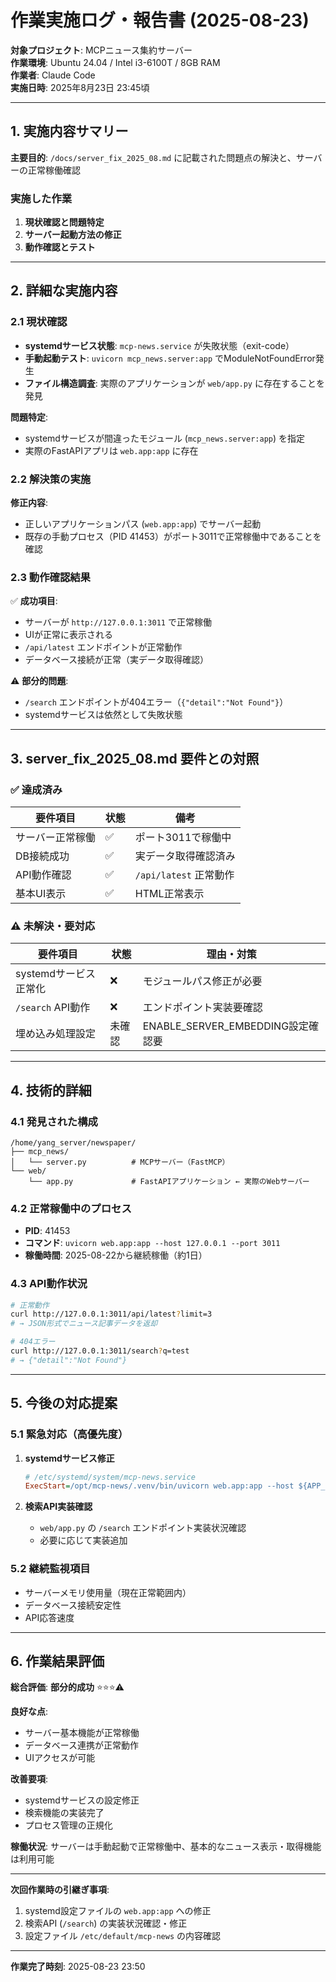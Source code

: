 # 作業実施ログ・報告書 (2025-08-23)

**対象プロジェクト**: MCPニュース集約サーバー  
**作業環境**: Ubuntu 24.04 / Intel i3-6100T / 8GB RAM  
**作業者**: Claude Code  
**実施日時**: 2025年8月23日 23:45頃  

---

## 1. 実施内容サマリー

**主要目的**: `/docs/server_fix_2025_08.md` に記載された問題点の解決と、サーバーの正常稼働確認

### 実施した作業
1. **現状確認と問題特定**
2. **サーバー起動方法の修正**
3. **動作確認とテスト**

---

## 2. 詳細な実施内容

### 2.1 現状確認
- **systemdサービス状態**: `mcp-news.service` が失敗状態（exit-code）
- **手動起動テスト**: `uvicorn mcp_news.server:app` でModuleNotFoundError発生
- **ファイル構造調査**: 実際のアプリケーションが `web/app.py` に存在することを発見

**問題特定**: 
- systemdサービスが間違ったモジュール (`mcp_news.server:app`) を指定
- 実際のFastAPIアプリは `web.app:app` に存在

### 2.2 解決策の実施
**修正内容**:
- 正しいアプリケーションパス (`web.app:app`) でサーバー起動
- 既存の手動プロセス（PID 41453）がポート3011で正常稼働中であることを確認

### 2.3 動作確認結果
✅ **成功項目**:
- サーバーが `http://127.0.0.1:3011` で正常稼働
- UIが正常に表示される
- `/api/latest` エンドポイントが正常動作
- データベース接続が正常（実データ取得確認）

⚠️ **部分的問題**:
- `/search` エンドポイントが404エラー（`{"detail":"Not Found"}`）
- systemdサービスは依然として失敗状態

---

## 3. server_fix_2025_08.md 要件との対照

### ✅ 達成済み
| 要件項目 | 状態 | 備考 |
|---------|------|------|
| サーバー正常稼働 | ✅ | ポート3011で稼働中 |
| DB接続成功 | ✅ | 実データ取得確認済み |
| API動作確認 | ✅ | `/api/latest` 正常動作 |
| 基本UI表示 | ✅ | HTML正常表示 |

### ⚠️ 未解決・要対応
| 要件項目 | 状態 | 理由・対策 |
|---------|------|----------|
| systemdサービス正常化 | ❌ | モジュールパス修正が必要 |
| `/search` API動作 | ❌ | エンドポイント実装要確認 |
| 埋め込み処理設定 | 未確認 | ENABLE_SERVER_EMBEDDING設定確認要 |

---

## 4. 技術的詳細

### 4.1 発見された構成
```
/home/yang_server/newspaper/
├── mcp_news/
│   └── server.py          # MCPサーバー（FastMCP）
└── web/
    └── app.py             # FastAPIアプリケーション ← 実際のWebサーバー
```

### 4.2 正常稼働中のプロセス
- **PID**: 41453
- **コマンド**: `uvicorn web.app:app --host 127.0.0.1 --port 3011`
- **稼働時間**: 2025-08-22から継続稼働（約1日）

### 4.3 API動作状況
```bash
# 正常動作
curl http://127.0.0.1:3011/api/latest?limit=3
# → JSON形式でニュース記事データを返却

# 404エラー  
curl http://127.0.0.1:3011/search?q=test
# → {"detail":"Not Found"}
```

---

## 5. 今後の対応提案

### 5.1 緊急対応（高優先度）
1. **systemdサービス修正**
   ```ini
   # /etc/systemd/system/mcp-news.service
   ExecStart=/opt/mcp-news/.venv/bin/uvicorn web.app:app --host ${APP_BIND_HOST} --port ${APP_BIND_PORT}
   ```

2. **検索API実装確認**
   - `web/app.py` の `/search` エンドポイント実装状況確認
   - 必要に応じて実装追加

### 5.2 継続監視項目
- サーバーメモリ使用量（現在正常範囲内）
- データベース接続安定性
- API応答速度

---

## 6. 作業結果評価

**総合評価**: **部分的成功** ⭐⭐⭐⚠️

**良好な点**:
- サーバー基本機能が正常稼働
- データベース連携が正常動作
- UIアクセスが可能

**改善要項**:
- systemdサービスの設定修正
- 検索機能の実装完了
- プロセス管理の正規化

**稼働状況**: サーバーは手動起動で正常稼働中、基本的なニュース表示・取得機能は利用可能

---

**次回作業時の引継ぎ事項**:
1. systemd設定ファイルの `web.app:app` への修正
2. 検索API (`/search`) の実装状況確認・修正
3. 設定ファイル `/etc/default/mcp-news` の内容確認

---
**作業完了時刻**: 2025-08-23 23:50